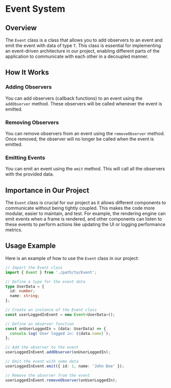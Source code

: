 # Event System

## Overview

The `Event` class is a class that allows you to add observers to an event and emit the event with data of type `T`. This class is essential for implementing an event-driven architecture in our project, enabling different parts of the application to communicate with each other in a decoupled manner.

## How It Works

### Adding Observers

You can add observers (callback functions) to an event using the `addObserver` method. These observers will be called whenever the event is emitted.

### Removing Observers

You can remove observers from an event using the `removeObserver` method. Once removed, the observer will no longer be called when the event is emitted.

### Emitting Events

You can emit an event using the `emit` method. This will call all the observers with the provided data.

## Importance in Our Project

The `Event` class is crucial for our project as it allows different components to communicate without being tightly coupled. This makes the code more modular, easier to maintain, and test. For example, the rendering engine can emit events when a frame is rendered, and other components can listen to these events to perform actions like updating the UI or logging performance metrics.

## Usage Example

Here is an example of how to use the `Event` class in our project:

```typescript
// Import the Event class
import { Event } from './path/to/Event';

// Define a type for the event data
type UserData = {
  id: number;
  name: string;
};

// Create an instance of the Event class
const userLoggedInEvent = new Event<UserData>();

// Define an observer function
const onUserLoggedIn = (data: UserData) => {
  console.log(`User logged in: ${data.name}`);
};

// Add the observer to the event
userLoggedInEvent.addObserver(onUserLoggedIn);

// Emit the event with some data
userLoggedInEvent.emit({ id: 1, name: 'John Doe' });

// Remove the observer from the event
userLoggedInEvent.removeObserver(onUserLoggedIn);